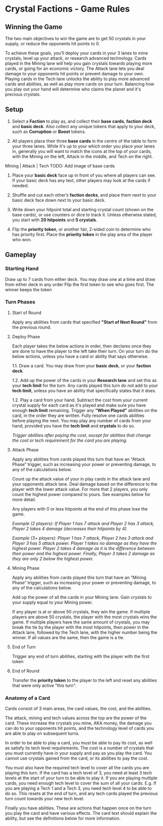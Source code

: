 # Crystal Factions - Game Rules

## Winning the Game
The two main objectives to win the game are to get 50 crystals in your supply, or reduce the opponents hit points to 0.

To achieve these goals, you’ll deploy your cards in your 3 lanes to mine crystals, level up your attack, or research advanced technology. Cards played in the Mining lane will help you gain crystals towards playing more cards, or going for an economic victory. The Attack lane lets you deal damage to your opponents hit points or prevent damage to your own. Playing cards in the Tech lane unlocks the ability to play more advanced cards and abilities, as well as play more cards on your turn. Balancing how you play out your hand will determine who claims the planet and it's precious crystals.

## Setup

1. Select a **Faction** to play as, and collect their **base cards**, **faction deck** and **basic deck**. Also collect any unique tokens that apply to your deck, such as **Corruption** or **Boost** tokens.

1. All players place their three **base cards** in the centre of the table to form your three lanes. While it's up to your which order you place your lanes in, generally you will want to match the icons at the top of your cards, with the Mining on the left, Attack in the middle, and Tech on the right.

  Mining | Attack | Tech
  TODO: Add image of base cards

1. Place your **basic deck** face up in front of you where all players can see. If your basic deck has any text, other players may look at the cards if needed.

1. Shuffle and cut each other’s **faction decks**, and place them next to your basic deck face down next to your basic deck.

1. Write down your hitpoint total and starting crystal count (shown on the base cards), or use counters or dice to track it. Unless otherwise stated, you start with **20 hitpoints** and **5 crystals**.

1. Flip the **priority token**, or another fair, 2-sided coin to determine who has priority first. Place the **priority token** in the play area of the player who won.

## Gameplay

### Starting Hand

Draw up to 7 cards from either deck. You may draw one at a time and draw from either deck in any order
Flip the first token to see who goes first. The winner keeps the token

### Turn Phases



1. Start of Round

    Apply any abilities from cards that specified **"Start of Next Round"** from the previous round.

1. Deploy Phase

    Each player takes the below actions in order, then declares once they are done to have the player to the left take their turn. On your turn do the below actions, unless you have a card or ability that says otherwise.

    1.1.  Draw a card. You may draw from your **basic deck**, or your **faction deck**.

    1.2. Add up the power of the cards in your **Research lane** and set this as your **tech limit** for the turn. Any cards played this turn do not add to your **tech limit**, unless you have an ability that specifically states that it does.

    1.2.  Play a card from your hand. Subtract the cost from your current crystal supply for each card as it's played and make sure you have enough **tech limit** remaining. Trigger any **“When Played”** abilities on the card, in the order they are written. Fully resolve one cards abilities before playing the next. You may play any number of cards from your hand, provided you have the **tech limit** and **crystals** to do so.

    _Trigger abilities after paying the cost, except for abilities that change the cost or tech requirement for the card you are playing._

1. Attack Phase

    Apply any abilities from cards played this turn that have an “Attack Phase” trigger, such as increasing your power or preventing damage, to any of the calculations below.

    Count up the attack value of your in play cards in the attack lane and your opponents attack lane. Deal damage based on the difference to the player with the lower attack value. For more that 2 players, you only count the highest power compared to yours. See examples below for more detail.

    Any players with 0 or less hitpoints at the end of this phase lose the game.

    _Example (2 players): If Player 1 has 7 attack and Player 2 has 3 attack, Player 2 takes 4 damage (decreases their hitpoints by 4)._

    _Example (3+ players): Player 1 has 7 attack, Player 2 has 3 attack and Player 3 has 5 attack power. Player 1 takes no damage as they have the highest power. Player 2 takes 4 damage as it is the difference between their power and the highest power. Finally, Player 3 takes 2 damage as they are only 2 below the highest power._

1. Mining Phase

    Apply any abilities from cards played this turn that have an “Mining Phase” trigger, such as increasing your power or preventing damage, to any of the calculations below.

    Add up the power of all the cards in your Mining lane. Gain crystals to your supply equal to your Mining power.

    If any player is at or above 50 crystals, they win the game. If multiple players are above 50 crystals, the player with the most crystals wins the game. If multiple players have the same amount of crystals, you may break the tie by the player with the most hitpoints, then power in the Attack lane, followed by the Tech lane, with the higher number being the winner. If all values are the same, then the game is a tie.

1. End of Turn

    Trigger any end of turn abilities, starting with the player with the first token

1. End of Round

    Transfer the **priority token** to the player to the left and reset any abilities that were only active "this turn".

### Anatomy of a Card

Cards consist of 3 main areas, the card values, the cost, and the abilities.

The attack, mining and tech values across the top are the power of the card. These increase the crystals you mine, AKA money, the damage you can do to your opponents hit points, and the technology level of cards you are able to play on subsequent turns.

In order to be able to play a card, you must be able to pay its cost, as well as satisfy its tech level requirements. The cost is a number of crystals that you must currently have in your supply and pay as you play the card. You cannot use crystals gained from the card, or its abilities to pay the cost.

You must also have the required tech level to cover all the cards you are playing this turn. If the card has a tech level of 3, you need at least 3 tech levels at the start of your turn to be able to play it. If you are playing multiple cards, you need enough tech level to cover the sum of all your cards. E.g. If you are playing a Tech 1 and a Tech 3, you need tech level 4 to be able to do so. This resets at the end of turn, and any tech cards played the previous turn count towards your new tech level.

Finally you have abilities. These are actions that happen once on the turn you play the card and have various effects. The card text should explain the ability, but see the definitions below for more information.
